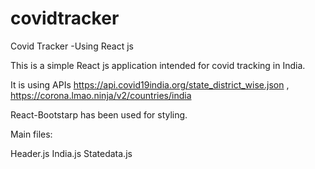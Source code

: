 # covidtracker
Covid Tracker -Using React js

This is a simple React js application intended for covid tracking in India.

It is using APIs   https://api.covid19india.org/state_district_wise.json  ,    https://corona.lmao.ninja/v2/countries/india 

React-Bootstarp has been used for styling.

Main files:

Header.js
India.js
Statedata.js
